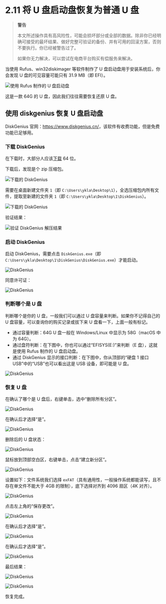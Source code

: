 # 2.11 将 U 盘启动盘恢复为普通 U 盘

>**警告**
>
>本文所述操作具有高风险性，可能会损坏部分或全部的数据。除非你已经明确可接受的最坏结果、做好完整可验证的备份、并有可用的回滚方案，否则不要执行。你已经被警告过了。
>
>如果你无力解决，可以尝试在电商平台购买有偿服务来解决。

当使用 Rufus、win32diskimager 等软件制作了 U 盘启动盘用于安装系统后，你会发现 U 盘的可见容量可能只有 31.9 MB（即 EFI）。

![使用 Rufus 制作的 U 盘启动盘](../.gitbook/assets/usb-efi.png)

这是一款 64G 的 U 盘，因此我们往往需要恢复还原 U 盘。

## 使用 diskgenius 恢复 U 盘启动盘

DiskGenius 官网：<https://www.diskgenius.cn/>，该软件有收费功能，但是免费功能已足够用。

### 下载 DiskGenius

在下载时，大部分人应该[下载](https://www.diskgenius.cn/download.php) 64 位。

下载后，发现是个 zip 压缩包。

![下载的 DiskGenius](../.gitbook/assets/usb-diskgenius.png)

需要在桌面新建文件夹 `1`（即 `C:\Users\ykla\Desktop\1`），全选压缩包内所有文件，提取至新建的文件夹 `1`（即 `C:\Users\ykla\Desktop\1\DiskGenius`）。

![下载的 DiskGenius](../.gitbook/assets/usb-diskgenius2.png)

验证结果：

![验证 DiskGenius 解压结果](../.gitbook/assets/usb-diskgenius3.png)

### 启动 DiskGenius

启动 DiskGenius，需要点击 `DiskGenius.exe`（即 `C:\Users\ykla\Desktop\1\DiskGenius\DiskGenius.exe`）才能启动。

![DiskGenius](../.gitbook/assets/usb-diskgenius4.png)

同意许可证：

![DiskGenius](../.gitbook/assets/usb-diskgenius5.png)

### 判断哪个是 U 盘

判断哪个是你的 U 盘，一般我们可以通过 U 盘容量来判断。如果你不记得自己的 U 盘容量，可以查询你的购买记录或拔下来 U 盘看一下，上面一般有标记。

- 通过容量判断：64G U 盘一般在 Windows/Linux 中显示为 58G（macOS 中为 64G）。
- 通过盘符判断：在下图中，你也可以通过“EFISYS(E:)”来判断（E 盘），这就是使用 Rufus 制作的 U 盘启动盘。
- 通过 DiskGenius 显示的接口判断：在下图中，你从顶部的“硬盘 1 接口 USB”中的“USB”也可以看出这是 USB 设备，即可能是 U 盘。

![DiskGenius](../.gitbook/assets/usb-diskgenius6.png)

### 恢复 U 盘

在确认了哪个是 U 盘后，右键单击，选中“删除所有分区”。

![DiskGenius](../.gitbook/assets/usb-diskgenius7.png)

在确认后才选择“是”。

![DiskGenius](../.gitbook/assets/usb-diskgenius8.png)

删除后的 U 盘状态：

![DiskGenius](../.gitbook/assets/usb-diskgenius9.png)

鼠标放到顶部空白区，右键单击，点击“建立新分区”。


![DiskGenius](../.gitbook/assets/usb-diskgenius10.png)

设置如下：文件系统我们选择 `exFAT`（具有通用性，一般操作系统都能读写，且不存在单文件不能大于 4GB 的限制），底下选择对齐到 4096 扇区（4K 对齐）。

![DiskGenius](../.gitbook/assets/usb-diskgenius11.png)

点击左上角的“保存更改”。

![DiskGenius](../.gitbook/assets/usb-diskgenius12.png)

在确认后才选择“是”。

![DiskGenius](../.gitbook/assets/usb-diskgenius13.png)

在确认后才选择“是”。

![DiskGenius](../.gitbook/assets/usb-diskgenius14.png)

最后结果：

![DiskGenius](../.gitbook/assets/usb-diskgenius15.png)

![DiskGenius](../.gitbook/assets/usb-diskgenius16.png)


恢复完成。

